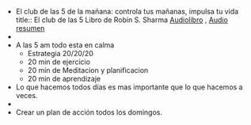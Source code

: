 - El club de las 5 de la mañana: controla tus mañanas, impulsa tu vida
  title:: El club de las 5
  Libro de Robin S. Sharma [Audiolibro](https://youtu.be/otK0NWnvjyk) , [Audio resumen](https://podcasts.google.com/feed/aHR0cHM6Ly93d3cuaXZvb3guY29tL3BvZGNhc3QtY2x1Yi01LWFtX2ZnX2YxNjg0NzYwX2ZpbHRyb18xLnhtbA?sa=X&ved=0CAMQ4aUDahgKEwjo3_OAoKz1AhUAAAAAHQAAAAAQ5wI)
-
- A las 5 am todo esta en calma
	- Estrategia 20/20/20
	- 20 min de ejercicio
	- 20 min de Meditacion y planificacion
	- 20 min de aprendizaje
- Lo que hacemos todos días es mas importante que lo que hacemos a veces.
-
- Crear un plan de acción todos los domingos.